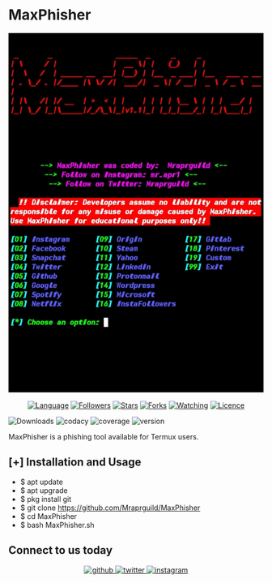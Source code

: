 # MaxPhisher
![Phishing](Screenshot.jpg)
<p align="center">
<a href="https://github.com/Mraprguild"><img title="Language" src="https://img.shields.io/badge/Made%20with-Shell-1f425f.svg?v=103"></a>
<a href="https://github.com/Mraprguild"><img title="Followers" src="https://img.shields.io/github/followers/Mraprguild?color=blue&style=flat-square"></a>
<a href="https://github.com/Mraprguild"><img title="Stars" src="https://img.shields.io/github/stars/Mraprguild/MaxPhisher?color=red&style=flat-square"></a>
<a href="https://github.com/Mraprguild"><img title="Forks" src="https://img.shields.io/github/forks/Mraprguild/MaxPhisher?color=red&style=flat-square"></a>
<a href="https://github.com/Mraprguild"><img title="Watching" src="https://img.shields.io/github/watchers/Mraprguild/MaxPhisher?label=Watchers&color=blue&style=flat-square"></a>
<a href="https://github.com/Mraprguild"><img title="Licence" src="https://img.shields.io/badge/License-GNU-blue.svg"></a>
</p>

![Downloads](https://img.shields.io/badge/downloads-1.1k%2Fmonth-brightgreen)
![codacy](https://img.shields.io/badge/codacy-C-green)
![coverage](https://img.shields.io/badge/coverage-51%25-yellowgreen)
![version](https://img.shields.io/badge/version-1.0.2-blue)

MaxPhisher is a phishing tool available for Termux users.

## [+] Installation and Usage
* $ apt update
* $ apt upgrade
* $ pkg install git
* $ git clone https://github.com/Mraprguild/MaxPhisher
* $ cd MaxPhisher
* $ bash MaxPhisher.sh

## Connect to us today
<div align="center">
<a href="https://github.com/Mraprguild" target="_blank">
<img src=https://img.shields.io/badge/github-%2324292e.svg?&style=for-the-badge&logo=github&logoColor=white alt=github style="margin-bottom: 5px;" />
</a>
<a href="https://twitter.com/Mraprguild" target="_blank">
<img src=https://img.shields.io/badge/twitter-%2300acee.svg?&style=for-the-badge&logo=twitter&logoColor=white alt=twitter style="margin-bottom: 5px;" />
</a>
<a href="https://www.instagram.com/mr.apr1" target="_blank">
<img src=https://img.shields.io/badge/instagram-%23000000.svg?&style=for-the-badge&logo=instagram&logoColor=white alt=instagram style="margin-bottom: 5px;" />

